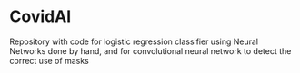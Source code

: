 # CovidAI
Repository with code for logistic regression classifier using Neural Networks done by hand, and for convolutional neural network to detect the correct use of masks
